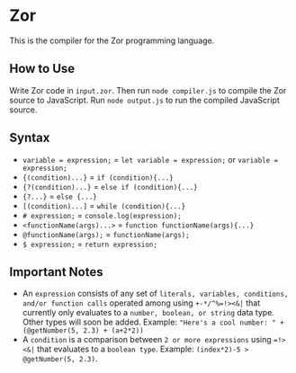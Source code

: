 # Zor
This is the compiler for the Zor programming language.

## How to Use
Write Zor code in `input.zor`. Then run `node compiler.js` to compile the Zor source to JavaScript. Run `node output.js` to run the compiled JavaScript source.

## Syntax
* `variable = expression;` = `let variable = expression;` or `variable = expression;`
* `{(condition)...}` = `if (condition){...}`
* `{?(condition)...}` = `else if (condition){...}`
* `{?...}` = `else {...}`
* `[(condition)...]` = `while (condition){...}`
* `# expression;` = `console.log(expression);`
* `<functionName(args)...>` = `function functionName(args){...}`
* `@functionName(args);` = `functionName(args);`
* `$ expression;` = `return expression;`

## Important Notes
* An `expression` consists of any set of `literals, variables, conditions, and/or function calls` operated among using `+-*/^%=!><&|` that currently only evaluates to a `number, boolean, or string` data type. Other types will soon be added. Example: `"Here's a cool number: " + (@getNumber(5, 2.3) + (a+2*2))`
* A `condition` is a comparison between `2 or more expressions` using `=!><&|` that evaluates to a `boolean type`. Example: `(index*2)-5 > @getNumber(5, 2.3)`.
